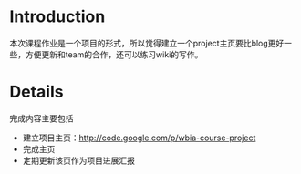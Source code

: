 # Introduction #

本次课程作业是一个项目的形式，所以觉得建立一个project主页要比blog更好一些，方便更新和team的合作，还可以练习wiki的写作。


# Details #

完成内容主要包括
  * 建立项目主页：http://code.google.com/p/wbia-course-project
  * 完成主页
  * 定期更新该页作为项目进展汇报